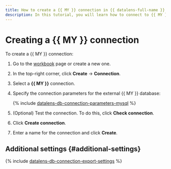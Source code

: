```yaml
---
title: How to create a {{ MY }} connection in {{ datalens-full-name }}
description: In this tutorial, you will learn how to connect to {{ MY }} in {{ datalens-full-name }}.
---
```


# Creating a {{ MY }} connection



To create a {{ MY }} connection:

1. Go to the [workbook](../../workbooks-collections/index.md) page or create a new one.
1. In the top-right corner, click **Create** → **Connection**.
1. Select a **{{ MY }}** connection.
1. Specify the connection parameters for the external {{ MY }} database:

   {% include [datalens-db-connection-parameters-mysql](../../../_includes/datalens/datalens-db-connection-parameters-mysql.md) %}

1. (Optional) Test the connection. To do this, click **Check connection**.
1. Click **Create connection**.
1. Enter a name for the connection and click **Create**.


## Additional settings {#additional-settings}



{% include [datalens-db-connection-export-settings](../../../_includes/datalens/operations/datalens-db-connection-export-settings.md) %}
